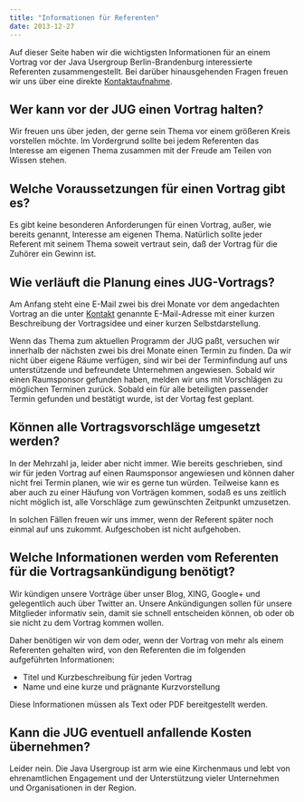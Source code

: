 ```yaml
---
title: "Informationen für Referenten"
date: 2013-12-27
---
```


Auf dieser Seite haben wir die wichtigsten Informationen
für an einem Vortrag vor der Java Usergroup Berlin-Brandenburg
interessierte Referenten zusammengestellt. Bei darüber hinausgehenden
Fragen freuen wir uns über eine direkte 
[Kontaktaufnahme](kontakt.html).

## Wer kann vor der JUG einen Vortrag halten?

  Wir freuen uns über jeden, der gerne sein Thema 
  vor einem größeren Kreis vorstellen möchte. Im Vordergrund
  sollte bei jedem Referenten das Interesse am eigenen Thema
  zusammen mit der Freude am Teilen von Wissen stehen.

## Welche Voraussetzungen für einen Vortrag gibt es?

  Es gibt keine besonderen Anforderungen für einen Vortrag, 
  außer, wie bereits genannt, Interesse am eigenen Thema. Natürlich 
  sollte jeder Referent mit seinem Thema soweit vertraut sein, daß
  der Vortrag für die Zuhörer ein Gewinn ist.

## Wie verläuft die Planung eines JUG-Vortrags?

  Am Anfang steht eine E-Mail zwei bis drei Monate 
  vor dem angedachten Vortrag an die unter
  [Kontakt](/informationen/kontakt.html) genannte E-Mail-Adresse
  mit einer kurzen Beschreibung der Vortragsidee und einer 
  kurzen Selbstdarstellung.

  Wenn das Thema zum aktuellen Programm der JUG paßt,
  versuchen wir innerhalb der nächsten zwei bis drei Monate einen
  Termin zu finden. Da wir nicht über eigene Räume verfügen, 
  sind wir bei der Terminfindung auf uns unterstützende und
  befreundete Unternehmen angewiesen. Sobald wir einen
  Raumsponsor gefunden haben, melden wir uns mit Vorschlägen
  zu möglichen Terminen zurück. Sobald ein für alle beteiligten
  passender Termin gefunden und bestätigt wurde, ist
  der Vortag fest geplant.

## Können alle Vortragsvorschläge umgesetzt werden?

  In der Mehrzahl ja, leider aber nicht immer. Wie bereits
  geschrieben, sind wir für jeden Vortrag auf einen Raumsponsor
  angewiesen und können daher nicht frei Termin planen, wie 
  wir es gerne tun würden.
  Teilweise kann es aber auch zu einer Häufung von
  Vorträgen kommen, sodaß es uns zeitlich nicht möglich ist, alle 
  Vorschläge zum gewünschten Zeitpunkt umzusetzen.

  In solchen Fällen freuen wir uns immer, wenn der Referent
  später noch einmal auf uns zukommt. Aufgeschoben ist nicht
  aufgehoben.

## Welche Informationen werden vom Referenten für die Vortragsankündigung benötigt?

  Wir kündigen unsere Vorträge über unser Blog,
  XING, Google+ und gelegentlich auch über Twitter
  an. Unsere Ankündigungen sollen für unsere Mitglieder
  informativ sein, damit sie schnell entscheiden können,
  ob oder ob sie nicht zu dem Vortrag kommen wollen.

  Daher benötigen wir von dem oder, wenn der Vortrag
  von mehr als einem Referenten gehalten wird, von den
  Referenten die im folgenden aufgeführten Informationen:

  - Titel  und Kurzbeschreibung für jeden Vortrag
  - Name und eine kurze und prägnante Kurzvorstellung 

  Diese Informationen müssen als Text oder PDF bereitgestellt 
  werden. 

## Kann die JUG eventuell anfallende Kosten übernehmen?

  Leider nein. Die Java Usergroup ist arm wie eine Kirchenmaus
  und lebt von ehrenamtlichen Engagement und der Unterstützung vieler
  Unternehmen und Organisationen in der Region.




